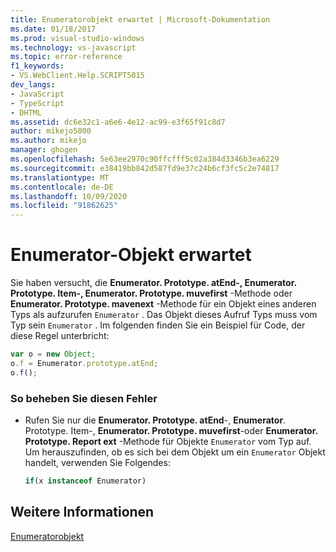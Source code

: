 ```yaml
---
title: Enumeratorobjekt erwartet | Microsoft-Dokumentation
ms.date: 01/18/2017
ms.prod: visual-studio-windows
ms.technology: vs-javascript
ms.topic: error-reference
f1_keywords:
- VS.WebClient.Help.SCRIPT5015
dev_langs:
- JavaScript
- TypeScript
- DHTML
ms.assetid: dc6e32c1-a6e6-4e12-ac99-e3f65f91c8d7
author: mikejo5000
ms.author: mikejo
manager: ghogen
ms.openlocfilehash: 5e63ee2970c90ffcfff5c02a384d3346b3ea6229
ms.sourcegitcommit: e38419bb842d587fd9e37c24b6cf3fc5c2e74817
ms.translationtype: MT
ms.contentlocale: de-DE
ms.lasthandoff: 10/09/2020
ms.locfileid: "91862625"
---
```

# <a name="enumerator-object-expected"></a>Enumerator-Objekt erwartet
Sie haben versucht, die **Enumerator. Prototype. atEnd-, Enumerator. Prototype. Item-, Enumerator. Prototype. muvefirst** -Methode oder **Enumerator. Prototype. mavenext** -Methode für ein Objekt eines anderen Typs als aufzurufen `Enumerator` . Das Objekt dieses Aufruf Typs muss vom Typ sein `Enumerator` . Im folgenden finden Sie ein Beispiel für Code, der diese Regel unterbricht:  
  
```JavaScript  
var o = new Object;  
o.f = Enumerator.prototype.atEnd;  
o.f();  
```  
  
### <a name="to-correct-this-error"></a>So beheben Sie diesen Fehler  
  
- Rufen Sie nur die **Enumerator. Prototype. atEnd**-, **Enumerator**. Prototype. Item-, **Enumerator. Prototype. muvefirst**-oder **Enumerator. Prototype. Report ext** -Methode für Objekte `Enumerator` vom Typ auf. Um herauszufinden, ob es sich bei dem Objekt um ein `Enumerator` Objekt handelt, verwenden Sie Folgendes:  
  
    ```js
    if(x instanceof Enumerator)  
    ```  
  
## <a name="see-also"></a>Weitere Informationen  
 [Enumeratorobjekt](https://developer.mozilla.org/docs/Archive/Web/JavaScript/Microsoft_Extensions/Enumerator)